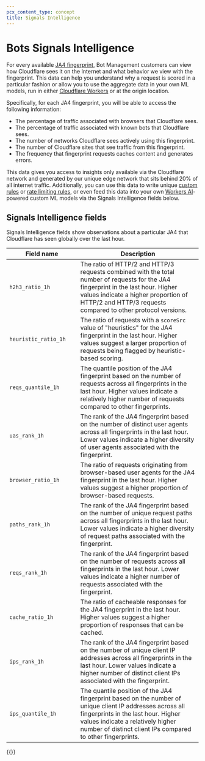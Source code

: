 ```yaml
---
pcx_content_type: concept
title: Signals Intelligence
---
```


# Bots Signals Intelligence

For every available [JA4 fingerprint](/bots/concepts/ja3-ja4-fingerprint/), Bot Management customers can view how Cloudflare sees it on the Internet and what behavior we view with the fingerprint. This data can help you understand why a request is scored in a particular fashion or allow you to use the aggregate data in your own ML models, run in either [Cloudflare Workers](/workers/) or at the origin location. 

Specifically, for each JA4 fingerprint, you will be able to access the following information: 

- The percentage of traffic associated with browsers that Cloudflare sees.
- The percentage of traffic associated with known bots that Cloudflare sees.
- The number of networks Cloudflare sees actively using this fingerprint. 
- The number of Cloudflare sites that see traffic from this fingerprint. 
- The frequency that fingerprint requests caches content and generates errors.

This data gives you access to insights only available via the Cloudflare network and generated by our unique edge network that sits behind 20% of all internet traffic. Additionally, you can use this data to write unique [custom rules](/waf/custom-rules/) or [rate limiting rules](/waf/rate-limiting-rules/), or even feed this data into your own [Workers AI](/workers-ai/)-powered custom ML models via the Signals Intelligence fields below.

## Signals Intelligence fields

Signals Intelligence fields show observations about a particular JA4 that Cloudflare has seen globally over the last hour.

| <div style="width:170px">Field name</div> | Description |
| --- | --- | 
| `h2h3_ratio_1h` | The ratio of HTTP/2 and HTTP/3 requests combined with the total number of requests for the JA4 fingerprint in the last hour. Higher values indicate a higher proportion of HTTP/2 and HTTP/3 requests compared to other protocol versions. |
| `heuristic_ratio_1h` | The ratio of requests with a `scoreSrc` value of "heuristics" for the JA4 fingerprint in the last hour. Higher values suggest a larger proportion of requests being flagged by heuristic-based scoring. |
| `reqs_quantile_1h` | The quantile position of the JA4 fingerprint based on the number of requests across all fingerprints in the last hour. Higher values indicate a relatively higher number of requests compared to other fingerprints. |
| `uas_rank_1h` | The rank of the JA4 fingerprint based on the number of distinct user agents across all fingerprints in the last hour. Lower values indicate a higher diversity of user agents associated with the fingerprint. |
| `browser_ratio_1h` | The ratio of requests originating from browser-based user agents for the JA4 fingerprint in the last hour. Higher values suggest a higher proportion of browser-based requests. |
| `paths_rank_1h` | The rank of the JA4 fingerprint based on the number of unique request paths across all fingerprints in the last hour. Lower values indicate a higher diversity of request paths associated with the fingerprint. |
| `reqs_rank_1h` | The rank of the JA4 fingerprint based on the number of requests across all fingerprints in the last hour. Lower values indicate a higher number of requests associated with the fingerprint. |
| `cache_ratio_1h` | The ratio of cacheable responses for the JA4 fingerprint in the last hour. Higher values suggest a higher proportion of responses that can be cached. |
| `ips_rank_1h` | The rank of the JA4 fingerprint based on the number of unique client IP addresses across all fingerprints in the last hour. Lower values indicate a higher number of distinct client IPs associated with the fingerprint. |
| `ips_quantile_1h` | The quantile position of the JA4 fingerprint based on the number of unique client IP addresses across all fingerprints in the last hour. Higher values indicate a relatively higher number of distinct client IPs compared to other fingerprints. |

{{<render file="_signals-intelligence-and-ja4.md">}}